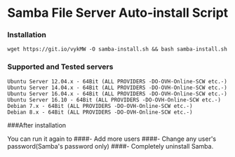 # Samba File Server Auto-install Script

### Installation

`wget https://git.io/vykMW -O samba-install.sh && bash samba-install.sh`

### Supported and Tested servers

    Ubuntu Server 12.04.x - 64Bit (ALL PROVIDERS -DO-OVH-Online-SCW etc.-)
    Ubuntu Server 14.04.x - 64Bit (ALL PROVIDERS -DO-OVH-Online-SCW etc.-)
    Ubuntu Server 16.04.x - 64Bit (ALL PROVIDERS -DO-OVH-Online-SCW etc.-)
    Ubuntu Server 16.10 - 64Bit (ALL PROVIDERS -DO-OVH-Online-SCW etc.-)
    Debian 7.x - 64Bit (ALL PROVIDERS -DO-OVH-Online-SCW etc.-)
    Debian 8.x - 64Bit (ALL PROVIDERS -DO-OVH-Online-SCW etc.-)
		

###After installation

You can run it again to 
####- Add more users 
####- Change any user's password(Samba's password only)
####- Completely uninstall Samba.
